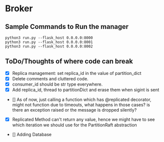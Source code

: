 # Broker


## Sample Commands to Run the manager
```
python3 run.py --flask_host 0.0.0.0:8000
python3 run.py --flask_host 0.0.0.0:8001
python3 run.py --flask_host 0.0.0.0:8002
```

## ToDo/Thoughts of where code can break
- [x] Replica management: set replica_id in the value of partition_dict 
- [x] Delete comments and cluttered code.
- [x] consumer_id should be str type everywhere.
- [x] Add replica_id, thread to partitionDict and erase them when sigint is sent
- [] As of now, just calling a function which has @replicated decorator, might not function due to timeouts, what happens in those cases? is there an exception raised or the message is dropped silently?
- [x] Replicated Method can't return any value, hence we might have to see which iteration we should use for the PartitionRaft abstraction
- [] Adding Database
